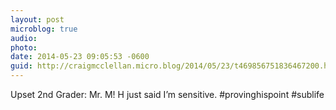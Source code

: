```yaml
---
layout: post
microblog: true
audio: 
photo: 
date: 2014-05-23 09:05:53 -0600
guid: http://craigmcclellan.micro.blog/2014/05/23/t469856751836467200.html
---
```

Upset 2nd Grader: Mr. M! H just said I’m sensitive.
#provinghispoint #sublife

